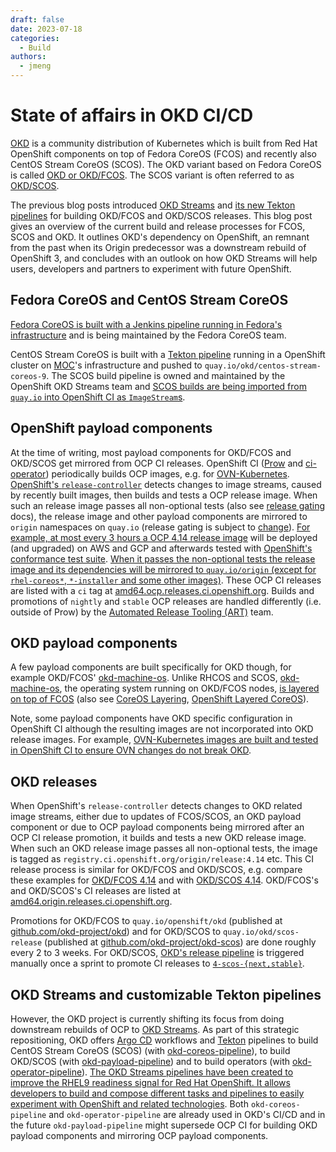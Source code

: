 ```yaml
---
draft: false 
date: 2023-07-18
categories:
  - Build
authors:
  - jmeng
---
```


# State of affairs in OKD CI/CD

<!--- cSpell:ignore jmeng SCOS scos -->

[OKD](https://www.okd.io/) is a community distribution of Kubernetes which is built from Red Hat OpenShift components on
top of Fedora CoreOS (FCOS) and recently also CentOS Stream CoreOS (SCOS). The OKD variant based on Fedora CoreOS is
called [OKD or OKD/FCOS](https://github.com/okd-project/okd). The SCOS variant is often referred to as [OKD/SCOS](
https://github.com/okd-project/okd-scos/).

<!-- more -->

The previous blog posts introduced [OKD Streams](OKD-Streams-Building-the-Next-Generation-of-OKD-together.md)
and [its new Tekton pipelines](building-OKD-payload.md) for building OKD/FCOS and OKD/SCOS releases. This
blog post gives an overview of the current build and release processes for FCOS, SCOS and OKD. It outlines OKD's
dependency on OpenShift, an remnant from the past when its Origin predecessor was a downstream rebuild of OpenShift 3,
and concludes with an outlook on how OKD Streams will help users, developers and partners to experiment with future
OpenShift.

## Fedora CoreOS and CentOS Stream CoreOS

[Fedora CoreOS is built with a Jenkins pipeline running in Fedora's infrastructure](
https://github.com/coreos/fedora-coreos-pipeline) and is being maintained by the Fedora CoreOS team.

CentOS Stream CoreOS is built with a [Tekton pipeline](https://github.com/okd-project/okd-coreos-pipeline/) running in a
OpenShift cluster on [MOC](https://massopen.cloud/)'s infrastructure and pushed to `quay.io/okd/centos-stream-coreos-9`.
The SCOS build pipeline is owned and maintained by the OpenShift OKD Streams team and [SCOS builds are being imported
from `quay.io` into OpenShift CI as `ImageStream`s](
https://github.com/openshift/release/blob/master/clusters/app.ci/supplemental-ci-images/okd/scos.yaml).

## OpenShift payload components

At the time of writing, most payload components for OKD/FCOS and OKD/SCOS get mirrored from OCP CI releases. OpenShift
CI ([Prow](https://docs.prow.k8s.io) and [ci-operator](https://docs.ci.openshift.org/docs/architecture/ci-operator/))
periodically builds OCP images, e.g. for [OVN-Kubernetes](
https://github.com/openshift/release/blob/master/ci-operator/config/openshift/ovn-kubernetes/).
[OpenShift's `release-controller`](https://github.com/openshift/release/tree/master/core-services/release-controller)
detects changes to image streams, caused by recently built images, then builds and tests a OCP release image. When such
an release image passes all non-optional tests (also see [release gating](
https://docs.ci.openshift.org/docs/architecture/release-gating/) docs), the release image and other payload components
are mirrored to `origin` namespaces on `quay.io` (release gating is subject to [change](
https://issues.redhat.com/browse/DPTP-3565)). [For example, at most every 3 hours a OCP 4.14 release image](
https://github.com/openshift/release/blob/master/core-services/release-controller/_releases/release-ocp-4.14-ci.json)
will be deployed (and upgraded) on AWS and GCP and afterwards tested with [OpenShift's conformance test suite](
https://github.com/openshift/origin). [When it passes the non-optional tests the release image and its dependencies will
be mirrored to `quay.io/origin` (except for `rhel-coreos*`, `*-installer` and some other images)](
https://github.com/openshift/release/blob/master/core-services/release-controller/_releases/release-ocp-4.14-ci.json).
These OCP CI releases are listed with a `ci` tag at [amd64.ocp.releases.ci.openshift.org](
https://amd64.ocp.releases.ci.openshift.org/). Builds and promotions of `nightly` and `stable` OCP releases are handled
differently (i.e. outside of Prow) by the [Automated Release Tooling (ART)](
https://source.redhat.com/groups/public/openshift/openshift_wiki/openshift_automated_release_tooling_art_team_faqs)
team.

## OKD payload components

A few payload components are built specifically for OKD though, for example OKD/FCOS' [okd-machine-os](
https://github.com/openshift/okd-machine-os). Unlike RHCOS and SCOS, [okd-machine-os](
https://github.com/openshift/okd-machine-os), the operating system running on OKD/FCOS nodes,
[is layered on top of FCOS](https://github.com/openshift/okd-machine-os/blob/master/Dockerfile) (also
see [CoreOS Layering](https://github.com/coreos/enhancements/blob/main/os/coreos-layering.md),
[OpenShift Layered CoreOS](
https://github.com/openshift/enhancements/blob/master/enhancements/ocp-coreos-layering/ocp-coreos-layering.md)).

Note, some payload components have OKD specific configuration in OpenShift CI although the resulting images are not
incorporated into OKD release images. For example, [OVN-Kubernetes images are built and tested in OpenShift CI to
ensure OVN changes do not break OKD](
https://github.com/openshift/release/commit/4df7ed1775ee8a65ec5ca435ab356cfb599793cc).

## OKD releases

When OpenShift's `release-controller` detects changes to OKD related image streams, either due to updates of FCOS/SCOS,
an OKD payload component or due to OCP payload components being mirrored after an OCP CI release promotion, it builds
and tests a new OKD release image. When such an OKD release image passes all non-optional tests, the image is tagged as
`registry.ci.openshift.org/origin/release:4.14` etc. This CI release process is similar for OKD/FCOS and OKD/SCOS, e.g.
compare these examples for [OKD/FCOS 4.14](
https://github.com/openshift/release/blob/master/core-services/release-controller/_releases/release-okd-4.14.json) and
with [OKD/SCOS 4.14](
https://github.com/openshift/release/blob/master/core-services/release-controller/_releases/release-okd-scos-4.14.json).
OKD/FCOS's and OKD/SCOS's CI releases are listed at [amd64.origin.releases.ci.openshift.org](
https://amd64.origin.releases.ci.openshift.org/).

Promotions for OKD/FCOS to `quay.io/openshift/okd` (published at [github.com/okd-project/okd](
https://github.com/okd-project/okd/releases/)) and for OKD/SCOS to `quay.io/okd/scos-release` (published at
[github.com/okd-project/okd-scos](https://github.com/okd-project/okd-scos/releases/)) are done roughly every 2 to 3
weeks. For OKD/SCOS, [OKD's release pipeline](https://github.com/okd-project/okd-release-pipeline) is triggered manually
once a sprint to promote CI releases to [`4-scos-{next,stable}`](https://amd64.origin.releases.ci.openshift.org/).

## OKD Streams and customizable Tekton pipelines

However, the OKD project is currently shifting its focus from doing downstream rebuilds of OCP to [OKD Streams](
https://www.okd.io/blog/2022-10-25-OKD-Streams-Building-the-Next-Generation-of-OKD-together/). As part of this strategic
repositioning, OKD offers [Argo CD](https://argo-cd.readthedocs.io/en/stable/) workflows and [Tekton](
https://tekton.dev/) pipelines to build CentOS Stream CoreOS (SCOS) (with [okd-coreos-pipeline](
https://github.com/okd-project/okd-coreos-pipeline/)), to build OKD/SCOS (with [okd-payload-pipeline](
https://github.com/okd-project/okd-payload-pipeline)) and to build operators (with [okd-operator-pipeline](
https://github.com/okd-project/okd-operator-pipeline)). [The OKD Streams pipelines have been created to improve the
RHEL9 readiness signal for Red Hat OpenShift. It allows developers to build and compose different tasks and pipelines to
easily experiment with OpenShift and related technologies](OKD-Streams-Building-the-Next-Generation-of-OKD-together.md). Both
`okd-coreos-pipeline` and `okd-operator-pipeline` are already used in OKD's CI/CD and in the future
`okd-payload-pipeline` might supersede OCP CI for building OKD payload components and mirroring OCP payload components.
